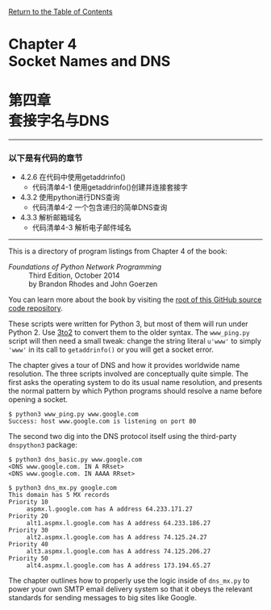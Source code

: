 [Return to the Table of Contents](https://github.com/brandon-rhodes/fopnp#readme)

# Chapter 4<br>Socket Names and DNS
# 第四章<br>套接字名与DNS
---
### 以下是有代码的章节
* 4.2.6 在代码中使用getaddrinfo()
     * 代码清单4-1 使用getaddrinfo()创建并连接套接字  
* 4.3.2 使用python进行DNS查询
     * 代码清单4-2 一个包含递归的简单DNS查询
* 4.3.3 解析邮箱域名
     * 代码清单4-3 解析电子邮件域名  
---     
This is a directory of program listings from Chapter 4 of the book:

<dl>
<dt><i>Foundations of Python Network Programming</i></dt>
<dd>
Third Edition, October 2014<br>
by Brandon Rhodes and John Goerzen
</dd>
</dl>

You can learn more about the book by visiting the
[root of this GitHub source code repository](https://github.com/brandon-rhodes/fopnp#readme).

These scripts were written for Python 3, but most of them will run under
Python 2.  Use [3to2](https://pypi.python.org/pypi/3to2) to convert them
to the older syntax.  The `www_ping.py` script will then need a small
tweak: change the string literal `u'www'` to simply `'www'` in its call
to `getaddrinfo()` or you will get a socket error.

The chapter gives a tour of DNS and how it provides worldwide name
resolution.  The three scripts involved are conceptually quite simple.
The first asks the operating system to do its usual name resolution, and
presents the normal pattern by which Python programs should resolve a
name before opening a socket.

```
$ python3 www_ping.py www.google.com
Success: host www.google.com is listening on port 80
```

The second two dig into the DNS protocol itself using the third-party
`dnspython3` package:

```
$ python3 dns_basic.py www.google.com
<DNS www.google.com. IN A RRset>
<DNS www.google.com. IN AAAA RRset>
```

```
$ python3 dns_mx.py google.com
This domain has 5 MX records
Priority 10
     aspmx.l.google.com has A address 64.233.171.27
Priority 20
     alt1.aspmx.l.google.com has A address 64.233.186.27
Priority 30
     alt2.aspmx.l.google.com has A address 74.125.24.27
Priority 40
     alt3.aspmx.l.google.com has A address 74.125.206.27
Priority 50
     alt4.aspmx.l.google.com has A address 173.194.65.27
```

The chapter outlines how to properly use the logic inside of `dns_mx.py`
to power your own SMTP email delivery system so that it obeys the
relevant standards for sending messages to big sites like Google.
